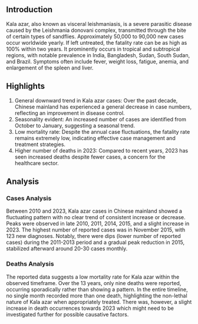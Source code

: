 ## Introduction

Kala azar, also known as visceral leishmaniasis, is a severe parasitic disease caused by the Leishmania donovani complex, transmitted through the bite of certain types of sandflies. Approximately 50,000 to 90,000 new cases occur worldwide yearly. If left untreated, the fatality rate can be as high as 100% within two years. It prominently occurs in tropical and subtropical regions, with notable prevalence in India, Bangladesh, Sudan, South Sudan, and Brazil. Symptoms often include fever, weight loss, fatigue, anemia, and enlargement of the spleen and liver.

## Highlights

1. General downward trend in Kala azar cases: Over the past decade, Chinese mainland has experienced a general decrease in case numbers, reflecting an improvement in disease control. <br/>
2. Seasonality evident: An increased number of cases are identified from October to January, suggesting a seasonal trend. <br/>
3. Low mortality rate: Despite the annual case fluctuations, the fatality rate remains extremely low, indicating effective case management and treatment strategies. <br/>
4. Higher number of deaths in 2023: Compared to recent years, 2023 has seen increased deaths despite fewer cases, a concern for the healthcare sector.

## Analysis

### Cases Analysis

Between 2010 and 2023, Kala azar cases in Chinese mainland showed a fluctuating pattern with no clear trend of consistent increase or decrease. Peaks were observed in late 2010, 2011, 2014, 2015, and a slight increase in 2023. The highest number of reported cases was in November 2015, with 123 new diagnoses. Notably, there were dips (lower number of reported cases) during the 2011-2013 period and a gradual peak reduction in 2015, stabilized afterward around 20-30 cases monthly.

### Deaths Analysis

The reported data suggests a low mortality rate for Kala azar within the observed timeframe. Over the 13 years, only nine deaths were reported, occurring sporadically rather than showing a pattern. In the entire timeline, no single month recorded more than one death, highlighting the non-lethal nature of Kala azar when appropriately treated. There was, however, a slight increase in death occurrences towards 2023 which might need to be investigated further for possible causative factors.
